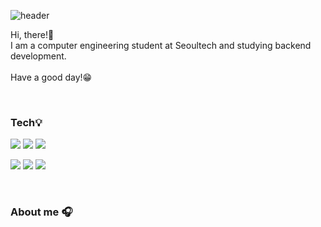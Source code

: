 ![header](https://capsule-render.vercel.app/api?type=transparent&color=random&text=Welcome%20to%20uykm%20-%20GitHub!&fontSize=40&height=180)
<br>

Hi, there!👋 <br>
I am a computer engineering student at Seoultech and studying backend development. <br> <br>
Have a good day!😁<br>

<br>

### Tech💡
<img src="https://img.shields.io/badge/java-F05032?style=for-the-badge&logo=java&logoColor=white"> <img src="https://img.shields.io/badge/python-3776AB?style=for-the-badge&logo=python&logoColor=white"> <img src="https://img.shields.io/badge/c++-00599C?style=for-the-badge&logo=cplusplus&logoColor=white">

<img src="https://img.shields.io/badge/spring-6DB33F?style=for-the-badge&logo=spring&logoColor=white"> <img src="https://img.shields.io/badge/spring boot-6DB33F?style=for-thebadge&logo=springboot&logoColor=white"> <img src="https://img.shields.io/badge/MySQL-4479A1?style=for-the-badge&logo=MySQL&logoColor=white">

<br>

### About me 🎧
